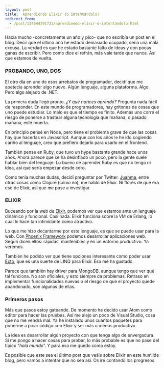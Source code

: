 ```yaml
---
layout: post
title:  Aprendiendo Elixir (o intentándolo)
redirect_from:
  - /post/134644391731/aprendiendo-elixir-o-intentandolo.html
---
```


<p>Hacía mucho -concretamente un año y pico- que no escribía un post en el blog. Decir que el último año he estado demasiado ocupado, sería una mala excusa. La verdad es que he estado bastante falto de ideas y con pocas ganas de escribir. Pero como dice el refrán, más vale tarde que nunca. Así que estamos de vuelta.</p>

<h3>PROBANDO, UNO, DOS</h3>

<p>El otro día en uno de esos arrebatos de programador, decidí que me apetecía aprender algo nuevo. Algún lenguaje, alguna plataforma. Algo. Pero algo alejado de .NET.</p>

<p>La primera duda llegó pronto. <em>¿Y qué narices aprendo?</em> Pregunta nada fácil de responder. En este mundo de programadores, hay gritones de cosas que uno puede estudiar. Lo malo es que el tiempo es finito. Además uno corre el riesgo de ponerse a trastear alguna tecnología que mañana, o pasado mañana, esté muerta.</p>

<p>En principio pensé en Node, pero tiene el problema grave de que las cosas hay que hacerlas en Javascript. Aunque con los años le he ido cogiendo cariño al lenguaje, creo que prefiero dejarlo para usarlo en el frontend.</p>

<p>También pensé en Ruby, que tuvo un hype bastante grande hace unos años. Ahora parece que se ha desinflado un poco, pero la gente suele hablar bien del lenguaje. Lo bueno de aprender Ruby es que no tengo ni idea, así que sería empezar desde cero.</p>

<p>Como tenía muchas dudas, decidí preguntar por Twitter. <a href="https://twitter.com/gulnor">Juanma</a>, entre otras cosas como Clojure (cómo no), me habló de Elixir. Ni flores de qué era eso de Elixir, así que me puse a investigar.</p>

<h3>ELIXIR</h3>

<p>Buceando por la web de <a href="http://elixir-lang.org/">Elixir</a>, podemos ver que estamos ante un lenguaje dinámico y funcional. Casi nada. Elixir funciona sobre la VM de Erlang, lo cual lo hace tan intimidante como atractivo.</p>

<p>Lo que me hizo decantarme por este lenguaje, es que se puede usar para la web. Con <a href="http://www.phoenixframework.org">Phoenix Framework</a> podemos desarrollar aplicaciones web. Según dicen ellos: rápidas, mantenibles y en un entorno productivo. Ya veremos.</p>

<p>También he podido ver que tiene opciones interesante como poder usar <a href="https://github.com/elixir-lang/ecto">Ecto</a>, que es una suerte de LINQ para Elixir. Eso me ha gustado.</p>

<p>Parece que también hay driver para MongoDB, aunque tengo que ver qué tal funciona. No son oficiales, y esto siempre da problemas. Retraso en implementar funcionalidades nuevas o el riesgo de que el proyecto quede abandonado, son algunas de ellas.</p>

<h3>Primeros pasos</h3>

<p>Más que pasos estoy gateando. De momento he decido usar Atom como editor para hacer las pruebas. Así me alejo un poco de Visual Studio, cosa que no me vendrá mal. Ya he instalado unos cuantos paquetes para ponerme a picar código con Elixir y ser más o menos productivo.</p>

<p>La idea es desarrollar algún proyecto con que tenga algo de envergadura. Si me pongo a hacer cosas para probar, lo más probable es que no pase del típico &ldquo;<em>hola mundo</em>&rdquo;.  Y para eso me quedo como estoy.</p>

<p>Es posible que este sea el último post que veáis sobre Elixir en este humilde blog, pero vamos a intentar que no sea así. Os iré contando los progresos.</p>
